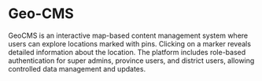 # Geo-CMS
GeoCMS is an interactive map-based content management system where users can explore locations marked with pins. Clicking on a marker reveals detailed information about the location. The platform includes role-based authentication for super admins, province users, and district users, allowing controlled data management and updates.
